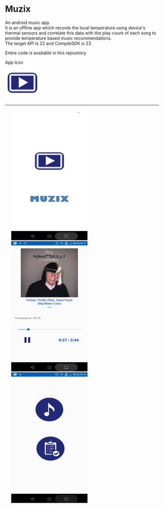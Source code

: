 # Muzix
An android music app.<br/>
It is an offline app which records the local temperature using device's thermal sensors and correlate this data with the play count of each song to provide temperature based music recommendations.<br/>
The target API is 22 and CompileSDK is 23<br/>

Entire code is available in this repository<br/>

App Icon <br/>
![alt text](ourico.png)
<hr>
<p float="left">
  <img src="/Screenshot_20190616-221921.jpg" width="250" hspace="20"/>
  <img src="/Screenshot_20190616-221951.jpg" width="250" hspace="20"/>
  <img src="/Screenshot_20190616-221906.jpg" width="250" hspace="20"/>
</p>
